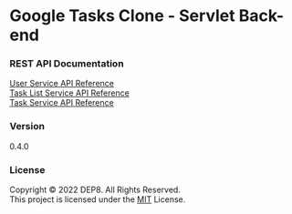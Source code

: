 # Google Tasks Clone - Servlet Back-end

### REST API Documentation
[User Service API Reference](https://documenter.getpostman.com/view/2805535/UyxnEkBp) <br>
[Task List Service API Reference](https://documenter.getpostman.com/view/2805535/Uyxoh3uc) <br>
[Task Service API Reference](https://documenter.getpostman.com/view/2805535/Uyxoj56p)

### Version
0.4.0

### License
Copyright © 2022 DEP8. All Rights Reserved. <br>
This project is licensed under the [MIT](LICENSE.txt) License.
